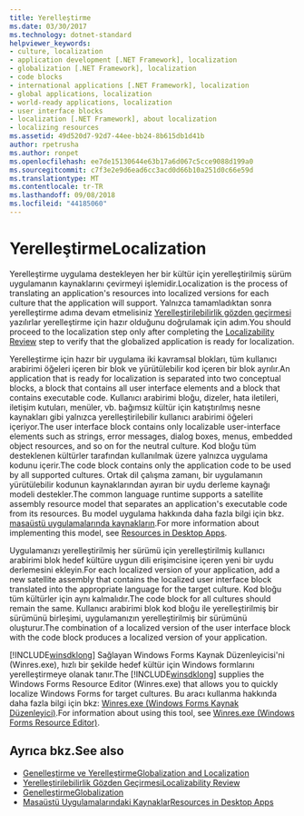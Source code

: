 ```yaml
---
title: Yerelleştirme
ms.date: 03/30/2017
ms.technology: dotnet-standard
helpviewer_keywords:
- culture, localization
- application development [.NET Framework], localization
- globalization [.NET Framework], localization
- code blocks
- international applications [.NET Framework], localization
- global applications, localization
- world-ready applications, localization
- user interface blocks
- localization [.NET Framework], about localization
- localizing resources
ms.assetid: 49d520d7-92d7-44ee-bb24-8b615db1d41b
author: rpetrusha
ms.author: ronpet
ms.openlocfilehash: ee7de15130644e63b17a6d067c5cce9088d199a0
ms.sourcegitcommit: c7f3e2e9d6ead6cc3acd0d66b10a251d0c66e59d
ms.translationtype: MT
ms.contentlocale: tr-TR
ms.lasthandoff: 09/08/2018
ms.locfileid: "44185060"
---
```

# <a name="localization"></a><span data-ttu-id="85825-102">Yerelleştirme</span><span class="sxs-lookup"><span data-stu-id="85825-102">Localization</span></span>
<span data-ttu-id="85825-103">Yerelleştirme uygulama destekleyen her bir kültür için yerelleştirilmiş sürüm uygulamanın kaynaklarını çevirmeyi işlemidir.</span><span class="sxs-lookup"><span data-stu-id="85825-103">Localization is the process of translating an application's resources into localized versions for each culture that the application will support.</span></span> <span data-ttu-id="85825-104">Yalnızca tamamladıktan sonra yerelleştirme adıma devam etmelisiniz [Yerelleştirilebilirlik gözden geçirmesi](../../../docs/standard/globalization-localization/localizability-review.md) yazılırlar yerelleştirme için hazır olduğunu doğrulamak için adım.</span><span class="sxs-lookup"><span data-stu-id="85825-104">You should proceed to the localization step only after completing the [Localizability Review](../../../docs/standard/globalization-localization/localizability-review.md) step to verify that the globalized application is ready for localization.</span></span>  
  
 <span data-ttu-id="85825-105">Yerelleştirme için hazır bir uygulama iki kavramsal blokları, tüm kullanıcı arabirimi öğeleri içeren bir blok ve yürütülebilir kod içeren bir blok ayrılır.</span><span class="sxs-lookup"><span data-stu-id="85825-105">An application that is ready for localization is separated into two conceptual blocks, a block that contains all user interface elements and a block that contains executable code.</span></span> <span data-ttu-id="85825-106">Kullanıcı arabirimi bloğu, dizeler, hata iletileri, iletişim kutuları, menüler, vb. bağımsız kültür için katıştırılmış nesne kaynakları gibi yalnızca yerelleştirilebilir kullanıcı arabirimi öğeleri içeriyor.</span><span class="sxs-lookup"><span data-stu-id="85825-106">The user interface block contains only localizable user-interface elements such as strings, error messages, dialog boxes, menus, embedded object resources, and so on for the neutral culture.</span></span> <span data-ttu-id="85825-107">Kod bloğu tüm desteklenen kültürler tarafından kullanılmak üzere yalnızca uygulama kodunu içerir.</span><span class="sxs-lookup"><span data-stu-id="85825-107">The code block contains only the application code to be used by all supported cultures.</span></span> <span data-ttu-id="85825-108">Ortak dil çalışma zamanı, bir uygulamanın yürütülebilir kodunun kaynaklarından ayıran bir uydu derleme kaynağı modeli destekler.</span><span class="sxs-lookup"><span data-stu-id="85825-108">The common language runtime supports a satellite assembly resource model that separates an application's executable code from its resources.</span></span> <span data-ttu-id="85825-109">Bu model uygulama hakkında daha fazla bilgi için bkz. [masaüstü uygulamalarında kaynakların](../../../docs/framework/resources/index.md).</span><span class="sxs-lookup"><span data-stu-id="85825-109">For more information about implementing this model, see [Resources in Desktop Apps](../../../docs/framework/resources/index.md).</span></span>  
  
 <span data-ttu-id="85825-110">Uygulamanızı yerelleştirilmiş her sürümü için yerelleştirilmiş kullanıcı arabirimi blok hedef kültüre uygun dili erişimcisine içeren yeni bir uydu derlemesini ekleyin.</span><span class="sxs-lookup"><span data-stu-id="85825-110">For each localized version of your application, add a new satellite assembly that contains the localized user interface block translated into the appropriate language for the target culture.</span></span> <span data-ttu-id="85825-111">Kod bloğu tüm kültürler için aynı kalmalıdır.</span><span class="sxs-lookup"><span data-stu-id="85825-111">The code block for all cultures should remain the same.</span></span> <span data-ttu-id="85825-112">Kullanıcı arabirimi blok kod bloğu ile yerelleştirilmiş bir sürümünü birleşimi, uygulamanızın yerelleştirilmiş bir sürümünü oluşturur.</span><span class="sxs-lookup"><span data-stu-id="85825-112">The combination of a localized version of the user interface block with the code block produces a localized version of your application.</span></span>  
  
 <span data-ttu-id="85825-113">[!INCLUDE[winsdklong](../../../includes/winsdklong-md.md)] Sağlayan Windows Forms Kaynak Düzenleyicisi'ni (Winres.exe), hızlı bir şekilde hedef kültür için Windows formlarını yerelleştirmeye olanak tanır.</span><span class="sxs-lookup"><span data-stu-id="85825-113">The [!INCLUDE[winsdklong](../../../includes/winsdklong-md.md)] supplies the Windows Forms Resource Editor (Winres.exe) that allows you to quickly localize Windows Forms for target cultures.</span></span> <span data-ttu-id="85825-114">Bu aracı kullanma hakkında daha fazla bilgi için bkz: [Winres.exe (Windows Forms Kaynak Düzenleyici)](../../../docs/framework/tools/winres-exe-windows-forms-resource-editor.md).</span><span class="sxs-lookup"><span data-stu-id="85825-114">For information about using this tool, see [Winres.exe (Windows Forms Resource Editor)](../../../docs/framework/tools/winres-exe-windows-forms-resource-editor.md).</span></span>  
  
## <a name="see-also"></a><span data-ttu-id="85825-115">Ayrıca bkz.</span><span class="sxs-lookup"><span data-stu-id="85825-115">See also</span></span>

- [<span data-ttu-id="85825-116">Genelleştirme ve Yerelleştirme</span><span class="sxs-lookup"><span data-stu-id="85825-116">Globalization and Localization</span></span>](../../../docs/standard/globalization-localization/index.md)  
- [<span data-ttu-id="85825-117">Yerelleştirilebilirlik Gözden Geçirmesi</span><span class="sxs-lookup"><span data-stu-id="85825-117">Localizability Review</span></span>](../../../docs/standard/globalization-localization/localizability-review.md)  
- [<span data-ttu-id="85825-118">Genelleştirme</span><span class="sxs-lookup"><span data-stu-id="85825-118">Globalization</span></span>](../../../docs/standard/globalization-localization/globalization.md)  
- [<span data-ttu-id="85825-119">Masaüstü Uygulamalarındaki Kaynaklar</span><span class="sxs-lookup"><span data-stu-id="85825-119">Resources in Desktop Apps</span></span>](../../../docs/framework/resources/index.md)
